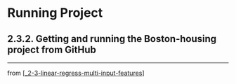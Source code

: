# Running Project

## 2.3.2. Getting and running the Boston-housing project from GitHub

---
from [[_2-3-linear-regress-multi-input-features]]

[//begin]: # "Autogenerated link references for markdown compatibility"
[_2-3-linear-regress-multi-input-features]: _2-3-linear-regress-multi-input-features.md "Linear Regress Multi-Input Features"
[//end]: # "Autogenerated link references"